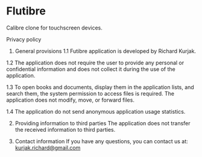 # Flutibre

Calibre clone for touchscreen devices.

Privacy policy
1. General provisions
1.1 Futibre application is developed by Richard Kurjak.

1.2 The application does not require the user to provide any personal or confidential information and does not collect it during the use of the application.

1.3 To open books and documents, display them in the application lists, and search them, the system permission to access files is required. The application does not modify, move, or forward files.

1.4 The application do not send anonymous application usage statistics.

2. Providing information to third parties
The application does not transfer the received information to third parties.

3. Contact information
If you have any questions, you can contact us at: kurjak.richard@gmail.com
